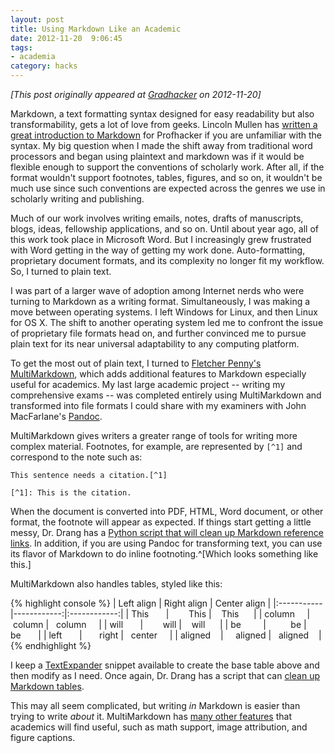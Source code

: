 ```yaml
---
layout: post
title: Using Markdown Like an Academic
date: 2012-11-20  9:06:45
tags:
- academia
category: hacks
---
```

*[This post originally appeared at [Gradhacker](http://www.gradhacker.org/2012/11/20/using-markdown-like-an-academic/) on 2012-11-20]*

Markdown, a text formatting syntax designed for easy readability but also transformability, gets a lot of love from geeks. Lincoln Mullen has [written a great introduction to Markdown](http://chronicle.com/blogs/profhacker/markdown-the-syntax-you-probably-already-know/35295) for Profhacker if you are unfamiliar with the syntax. My big question when I made the shift away from traditional word processors and began using plaintext and markdown was if it would be flexible enough to support the conventions of scholarly work. After all, if the format wouldn't support footnotes, tables, figures, and so on, it wouldn't be much use since such conventions are expected across the genres we use in scholarly writing and publishing.

Much of our work involves writing emails, notes, drafts of manuscripts, blogs, ideas, fellowship applications, and so on. Until about year ago, all of this work took place in Microsoft Word. But I increasingly grew frustrated with Word getting in the way of getting my work done. Auto-formatting, proprietary document formats, and its complexity no longer fit my workflow. So, I turned to plain text.

I was part of a larger wave of adoption among Internet nerds who were turning to Markdown as a writing format. Simultaneously, I was making a move between operating systems. I left Windows for Linux, and then Linux for OS X. The shift to another operating system led me to confront the issue of proprietary file formats head on, and further convinced me to pursue plain text for its near universal adaptability to any computing platform.

To get the most out of plain text, I turned to [Fletcher Penny's MultiMarkdown](http://fletcherpenney.net/multimarkdown/), which adds additional features to Markdown especially useful for academics. My last large academic project -- writing my comprehensive exams -- was completed entirely using MultiMarkdown and transformed into file formats I could share with my examiners with John MacFarlane's [Pandoc](http://johnmacfarlane.net/pandoc/).

MultiMarkdown gives writers a greater range of tools for writing more complex material. Footnotes, for example, are represented by <code>[^1]</code> and correspond to the note such as:

<code>This sentence needs a citation.[^1]</code>

<code>[^1]: This is the citation.</code>

When the document is converted into PDF, HTML, Word document, or other format, the footnote will appear as expected. If things start getting a little messy, Dr. Drang has a [Python script that will clean up Markdown reference links](http://www.leancrew.com/all-this/2012/09/tidying-markdown-reference-links/). In addition, if you are using Pandoc for transforming text, you can use its flavor of Markdown to do inline footnoting.^[Which looks something like this.]

MultiMarkdown also handles tables, styled like this:

{% highlight console %}
| Left align | Right align | Center align |
|:-----------|------------:|:------------:|
| This       |        This |    This      |
| column     |      column |   column     |
| will       |        will |    will      |
| be         |          be |     be       |
| left       |       right |   center     |
| aligned    |     aligned |   aligned    |
{% endhighlight %}

I keep a [TextExpander](http://www.smilesoftware.com/TextExpander/index.html) snippet available to create the base table above and then modify as I need. Once again, Dr. Drang has a script that can [clean up Markdown tables](http://www.leancrew.com/all-this/2012/11/markdown-table-scripts-for-bbedit/).

This may all seem complicated, but writing *in* Markdown is easier than trying to write *about* it. MultiMarkdown has [many other features](http://fletcherpenney.net/multimarkdown/features/) that academics will find useful, such as math support, image attribution, and figure captions.